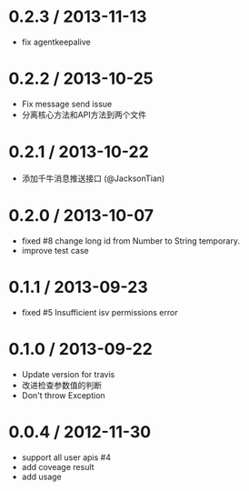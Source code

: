 
0.2.3 / 2013-11-13 
==================

  * fix agentkeepalive

0.2.2 / 2013-10-25 
==================

  * Fix message send issue
  * 分离核心方法和API方法到两个文件

0.2.1 / 2013-10-22 
==================

  * 添加千牛消息推送接口 (@JacksonTian)

0.2.0 / 2013-10-07 
==================

  * fixed #8 change long id from Number to String temporary.
  * improve test case

0.1.1 / 2013-09-23 
==================

  * fixed #5 Insufficient isv permissions error

0.1.0 / 2013-09-22 
==================

  * Update version for travis
  * 改进检查参数值的判断
  * Don't throw Exception

0.0.4 / 2012-11-30 
==================

  * support all user apis #4
  * add coveage result
  * add usage
